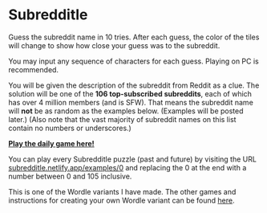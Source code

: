 # Subredditle

Guess the subreddit name in 10 tries. After each guess, the color of the tiles will
change to show how close your guess was to the subreddit. 

You may input any sequence of characters for each guess.
Playing on PC is recommended.

You will be given the description of the subreddit from Reddit as a clue.
The solution will be one of the <strong>106 top-subscribed subreddits</strong>,
each of which has over 4 million members (and is SFW).
That means the subreddit name will <strong>not</strong> be as random as the examples below. (Examples will be posted later.) 
(Also note that the vast majority of subreddit names on this list contain no numbers or underscores.)

[**Play the daily game here!**](https://subredditle.netlify.app)

You can play every Subredditle puzzle (past and future) by visiting the URL 
<a href="https://subredditle.netlify.app/examples/0" target="_blank">subredditle.netlify.app/examples/0</a> 
and replacing the 0 at the end with a number between 0 and 105 inclusive.

This is one of the Wordle variants I have made. The other games and instructions for creating your own Wordle variant can be found [here](https://github.com/Compsciler/Wordle-With-Score-Database/).
